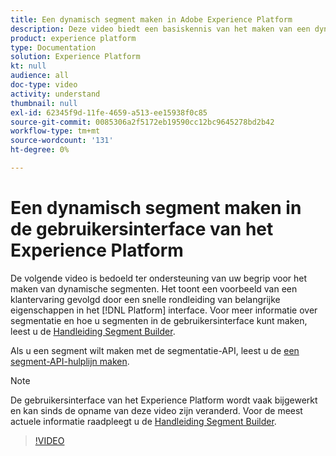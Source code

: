 ```yaml
---
title: Een dynamisch segment maken in Adobe Experience Platform
description: Deze video biedt een basiskennis van het maken van een dynamisch segment met behulp van de interface van het Platform.
product: experience platform
type: Documentation
solution: Experience Platform
kt: null
audience: all
doc-type: video
activity: understand
thumbnail: null
exl-id: 62345f9d-11fe-4659-a513-ee15938f0c85
source-git-commit: 0085306a2f5172eb19590cc12bc9645278bd2b42
workflow-type: tm+mt
source-wordcount: '131'
ht-degree: 0%

---
```


# Een dynamisch segment maken in de gebruikersinterface van het Experience Platform

De volgende video is bedoeld ter ondersteuning van uw begrip voor het maken van dynamische segmenten. Het toont een voorbeeld van een klantervaring gevolgd door een snelle rondleiding van belangrijke eigenschappen in het [!DNL Platform] interface. Voor meer informatie over segmentatie en hoe u segmenten in de gebruikersinterface kunt maken, leest u de [Handleiding Segment Builder](../ui/segment-builder.md).

Als u een segment wilt maken met de segmentatie-API, leest u de [een segment-API-hulplijn maken](../tutorials/create-a-segment.md).

>[!NOTE]
>
>De gebruikersinterface van het Experience Platform wordt vaak bijgewerkt en kan sinds de opname van deze video zijn veranderd. Voor de meest actuele informatie raadpleegt u de [Handleiding Segment Builder](../ui/segment-builder.md).

>[!VIDEO](https://video.tv.adobe.com/v/27428?quality=12&learn=on)
